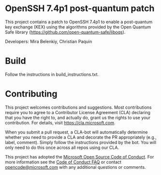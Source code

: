 OpenSSH 7.4p1 post-quantum patch
================================

This project contains a patch to OpenSSH 7.4p1 to enable a post-quantum key exchange (KEX) using the
algorithms provided by the Open Quantum Safe library (https://github.com/open-quantum-safe/liboqs).

Developers: Mira Belenkiy, Christian Paquin

# Build

Follow the instructions in build_instructions.txt.

# Contributing

This project welcomes contributions and suggestions.  Most contributions require you to agree to a
Contributor License Agreement (CLA) declaring that you have the right to, and actually do, grant us
the rights to use your contribution. For details, visit https://cla.microsoft.com.

When you submit a pull request, a CLA-bot will automatically determine whether you need to provide
a CLA and decorate the PR appropriately (e.g., label, comment). Simply follow the instructions
provided by the bot. You will only need to do this once across all repos using our CLA.

This project has adopted the [Microsoft Open Source Code of Conduct](https://opensource.microsoft.com/codeofconduct/).
For more information see the [Code of Conduct FAQ](https://opensource.microsoft.com/codeofconduct/faq/) or
contact [opencode@microsoft.com](mailto:opencode@microsoft.com) with any additional questions or comments.
